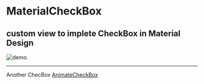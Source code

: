 # MaterialCheckBox
custom view to implete CheckBox in Material Design
----
![demo](https://github.com/hanks-zyh/MaterialCheckBox/blob/master/demo.gif).

---
Another ChecBox
[AnimateCheckBox](https://github.com/hanks-zyh/AnimateCheckBox)
